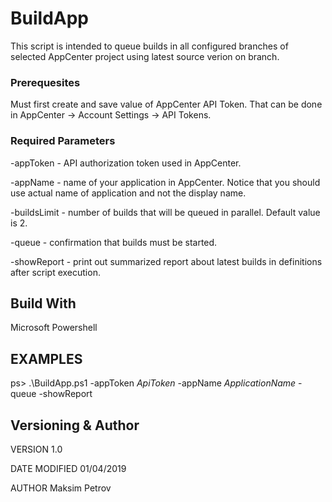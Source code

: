 # BuildApp

This script is intended to queue builds in all configured branches of selected AppCenter project using latest source verion on branch.

### Prerequesites

Must first create and save value of AppCenter API Token. That can be done in AppCenter -> Account Settings -> API Tokens.

### Required Parameters

-appToken <string> - API authorization token used in AppCenter.

-appName <string> - name of your application in AppCenter. Notice that you should use actual name of application and not the display name.

-buildsLimit <int> - number of builds that will be queued in parallel. Default value is 2.

-queue <switchParameter> - confirmation that builds must be started.

-showReport <switchParameter> - print out summarized report about latest builds in definitions after script execution.

## Build With

Microsoft Powershell

## EXAMPLES

ps> .\BuildApp.ps1 -appToken *ApiToken* -appName *ApplicationName* -queue -showReport

## Versioning & Author

VERSION
1.0

DATE MODIFIED
01/04/2019

AUTHOR
Maksim Petrov

